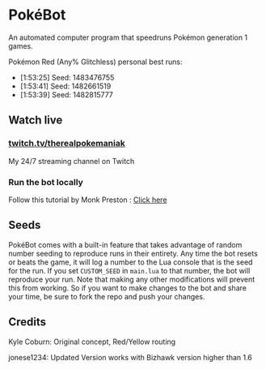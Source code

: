 # PokéBot

An automated computer program that speedruns Pokémon generation 1 games.

Pokémon Red (Any% Glitchless) personal best runs:

* [1:53:25] Seed: 1483476755
* [1:53:41] Seed: 1482661519
* [1:53:39] Seed: 1482815777

## Watch live

### [twitch.tv/therealpokemaniak](https://www.twitch.tv/therealpokemaniak/)

My 24/7 streaming channel on Twitch 

### Run the bot locally

Follow this tutorial by Monk Preston : [Click here](http://imgur.com/a/cbHWb)

## Seeds

PokéBot comes with a built-in feature that takes advantage of random number seeding to reproduce runs in their entirety. Any time the bot resets or beats the game, it will log a number to the Lua console that is the seed for the run. If you set `CUSTOM_SEED` in `main.lua` to that number, the bot will reproduce your run.  Note that making any other modifications will prevent this from working. So if you want to make changes to the bot and share your time, be sure to fork the repo and push your changes.

## Credits


Kyle Coburn: Original concept, Red/Yellow routing

jonese1234: Updated Version works with Bizhawk version higher than 1.6

